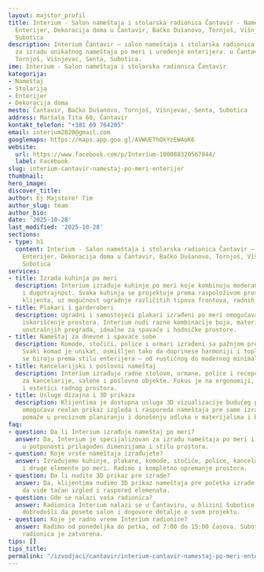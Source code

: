 ```yaml
---
layout: majstor_profil
title: Interium - Salon nameštaja i stolarska radionica Čantavir - Nameštaj, Stolarija,
  Enterijer, Dekoracija doma u Čantavir, Bačko Dušanovo, Tornjoš, Višnjevac, Senta,
  Subotica
description: Interium Čantavir – salon nameštaja i stolarska radionica specijalizovana
  za izradu unikatnog nameštaja po meri i uređenje enterijera. u Čantavir, Bačko Dušanovo,
  Tornjoš, Višnjevac, Senta, Subotica.
ime: Interium - Salon nameštaja i stolarska radionica Čantavir
kategorija:
- Nameštaj
- Stolarija
- Enterijer
- Dekoracija doma
mesto: Čantavir, Bačko Dušanovo, Tornjoš, Višnjevac, Senta, Subotica
address: Maršala Tita 60, Čantavir
kontakt_telefon: "+381 69 764205"
email: interium2020@gmail.com
googlemaps: https://maps.app.goo.gl/AVWUEThQkYzEWAoK6
website:
  url: https://www.facebook.com/p/Interium-100088320567844/
  label: Facebook
slug: interium-cantavir-namestaj-po-meri-enterijer
thumbnail:
hero_image:
discover_title:
author: Ej Majstore! Tim
author_slug: team
author_bio:
date: '2025-10-28'
last_modified: '2025-10-28'
sections:
- type: h1
  content: Interium - Salon nameštaja i stolarska radionica Čantavir – Nameštaj, Stolarija,
    Enterijer, Dekoracija doma u Čantavir, Bačko Dušanovo, Tornjoš, Višnjevac, Senta,
    Subotica
services:
- title: Izrada kuhinja po meri
  description: Interium izrađuje kuhinje po meri koje kombinuju moderan dizajn, funkcionalnost
    i dugotrajnost. Svaka kuhinja se projektuje prema raspoloživom prostoru i željama
    klijenta, uz mogućnost ugradnje različitih tipova frontova, radnih ploča i okova.
- title: Plakari i garderoberi
  description: Ugradni i samostojeći plakari izrađeni po meri omogućavaju maksimalno
    iskorišćenje prostora. Interium nudi razne kombinacije boja, materijala i rasporeda
    unutrašnjih pregrada, idealne za spavaće i hodničke prostore.
- title: Nameštaj za dnevne i spavaće sobe
  description: Komode, stočići, police i ormari izrađeni sa pažnjom prema detalju.
    Svaki komad je unikat, osmišljen tako da doprinese harmoniji i toplini doma. Materijali
    se biraju prema stilu enterijera – od rustičnog do modernog minimalizma.
- title: Kancelarijski i poslovni nameštaj
  description: Interium izrađuje radne stolove, ormane, police i recepcione pultove
    za kancelarije, salone i poslovne objekte. Fokus je na ergonomiji, funkcionalnosti
    i estetici radnog prostora.
- title: Usluge dizajna i 3D prikaza
  description: Klijentima je dostupna usluga 3D vizualizacije budućeg prostora, što
    omogućava realan prikaz izgleda i rasporeda nameštaja pre same izrade. Ovaj pristup
    pomaže u preciznom planiranju i donošenju odluka o materijalima i bojama.
faq:
- question: Da li Interium izrađuje nameštaj po meri?
  answer: Da, Interium je specijalizovan za izradu nameštaja po meri i želji klijenta,
    u potpunosti prilagođen dimenzijama i stilu prostora.
- question: Koje vrste nameštaja izrađujete?
  answer: Izrađujemo kuhinje, plakare, komode, stočiće, police, kancelarijski nameštaj
    i druge elemente po meri. Radimo i kompletno opremanje prostora.
- question: Da li nudite 3D prikaz pre izrade?
  answer: Da, klijentima nudimo 3D prikaz nameštaja pre početka izrade, kako bi mogli
    da vide tačan izgled i raspored elemenata.
- question: Gde se nalazi vaša radionica?
  answer: Radionica Interium nalazi se u Čantaviru, u blizini Subotice. Klijenti su
    dobrodošli da posete salon i dogovore detalje o svom projektu.
- question: Koje je radno vreme Interium radionice?
  answer: Radimo od ponedeljka do petka, od 7:00 do 15:00 časova. Subotom i nedeljom
    radionica je zatvorena.
tips: []
tips_title:
permalink: "/izvodjaci/cantavir/interium-cantavir-namestaj-po-meri-enterijer/"
---
```

